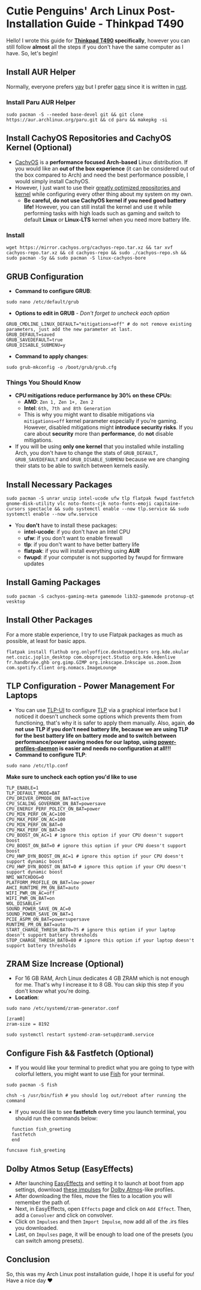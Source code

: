 # Cutie Penguins' Arch Linux Post-Installation Guide - Thinkpad T490
Hello! I wrote this guide for **[Thinkpad T490](https://psref.lenovo.com/syspool/Sys/PDF/ThinkPad/ThinkPad_T490/ThinkPad_T490_Spec.PDF) specifically**, however you can still follow **almost** all the steps if you don't have the same computer as I have. So, let's begin!

## Install AUR Helper
Normally, everyone prefers [yay](https://github.com/Jguer/yay) but I prefer [paru](https://github.com/Morganamilo/paru) since it is written in [rust](https://www.rust-lang.org/).
### Install Paru AUR Helper
```
sudo pacman -S --needed base-devel git && git clone https://aur.archlinux.org/paru.git && cd paru && makepkg -si
```
## Install CachyOS Repositories and CachyOS Kernel (Optional)
- [CachyOS](https://cachyos.org/) is a **performance focused Arch-based** Linux distribution. If you would like an **out of the box experience** (it can be considered out of the box compared to Arch) and need the best performance possible, I would simply install CachyOS.
- However, I just want to use their [greatly optimized repositories and kernel](https://github.com/CachyOS/linux-cachyos#cachyos-repositories) while configuring every other thing about my system on my own.
  - **Be careful, do not use CachyOS kernel if you need good battery life!** However, you can still install the kernel and use it while performing tasks with high loads such as gaming and switch to default **Linux** or **Linux-LTS** kernel when you need more battery life.
### Install
```
wget https://mirror.cachyos.org/cachyos-repo.tar.xz && tar xvf cachyos-repo.tar.xz && cd cachyos-repo && sudo ./cachyos-repo.sh && sudo pacman -Sy && sudo pacman -S linux-cachyos-bore
```
## GRUB Configuration
- **Command to configure GRUB**: 
```
sudo nano /etc/default/grub
```
- **Options to edit in GRUB** - *Don't forget to uncheck each option* 
```
GRUB_CMDLINE_LINUX_DEFAULT="mitigations=off" # do not remove existing parameters, just add the new parameter at last.
GRUB_DEFAULT=saved
GRUB_SAVEDEFAULT=true
GRUB_DISABLE_SUBMENU=y
```
- **Command to apply changes**:
```
sudo grub-mkconfig -o /boot/grub/grub.cfg
```
### Things You Should Know
- **CPU mitigations reduce performance by 30% on these CPUs:**
  - **AMD**: `Zen 1, Zen 1+, Zen 2`
  - **Intel**: `6th, 7th and 8th Generation`
  - This is why you might want to disable mitigations via `mitigations=off` kernel parameter especially if you're gaming. However, disabled mitigations might **introduce security risks**. If you care about **security** more than **performance**, do **not** disable mitigations.
- If you will be using **only one kernel** that you installed while installing Arch, you don't have to change the stats of `GRUB_DEFAULT, GRUB_SAVEDEFAULT` and `GRUB_DISABLE_SUBMENU` because we are changing their stats to be able to switch between kernels easily.
## Install Necessary Packages
```
sudo pacman -S unrar unzip intel-ucode ufw tlp flatpak fwupd fastfetch gnome-disk-utility vlc noto-fonts-cjk noto-fonts-emoji capitaine-cursors spectacle && sudo systemctl enable --now tlp.service && sudo systemctl enable --now ufw.service
```
- You **don't** have to install these packages:
  - **intel-ucode**: if you don't have an Intel CPU
  - **ufw**: if you don't want to enable firewall
  - **tlp**: if you don't want to have better battery life
  - **flatpak**: if you will install everything using **AUR**
  - **fwupd**: if your computer is not supported by fwupd for firmware updates
## Install Gaming Packages
```
sudo pacman -S cachyos-gaming-meta gamemode lib32-gamemode protonup-qt vesktop
```
## Install Other Packages
For a more stable experience, I try to use Flatpak packages as much as possible, at least for basic apps.
```
flatpak install flathub org.onlyoffice.desktopeditors org.kde.okular net.cozic.joplin_desktop com.obsproject.Studio org.kde.kdenlive fr.handbrake.ghb org.gimp.GIMP org.inkscape.Inkscape us.zoom.Zoom com.spotify.Client org.nomacs.ImageLounge
```
## TLP Configuration - Power Management For Laptops
- You can use [TLP-UI](https://aur.archlinux.org/packages/tlpui) to configure [TLP](https://linrunner.de/tlp/index.html) via a graphical interface but I noticed it doesn't uncheck some options which prevents them from functioning, that's why it is safer to apply them manually. Also, again, **do not use TLP if you don't need battery life, because we are using TLP for the best battery life on battery mode and to switch between performance/power saving modes for our laptop, using [power-profiles-daemon](https://github.com/Rongronggg9/power-profiles-daemon) is easier and needs no configuration at all!!!**
- **Command to configure TLP**:
```
sudo nano /etc/tlp.conf
```
**Make sure to uncheck each option you'd like to use**
```
TLP_ENABLE=1
TLP_DEFAULT_MODE=BAT
CPU_DRIVER_OPMODE_ON_BAT=active
CPU_SCALING_GOVERNOR_ON_BAT=powersave
CPU_ENERGY_PERF_POLICY_ON_BAT=power
CPU_MIN_PERF_ON_AC=100
CPU_MAX_PERF_ON_AC=100
CPU_MIN_PERF_ON_BAT=0
CPU_MAX_PERF_ON_BAT=30
CPU_BOOST_ON_AC=1 # ignore this option if your CPU doesn't support boost
CPU_BOOST_ON_BAT=0 # ignore this option if your CPU doesn't support boost
CPU_HWP_DYN_BOOST_ON_AC=1 # ignore this option if your CPU doesn't support dynamic boost
CPU_HWP_DYN_BOOST_ON_BAT=0 # ignore this option if your CPU doesn't support dynamic boost
NMI_WATCHDOG=0
PLATFORM_PROFILE_ON_BAT=low-power
AHCI_RUNTIME_PM_ON_BAT=auto
WIFI_PWR_ON_AC=off
WIFI_PWR_ON_BAT=on
WOL_DISABLE=Y
SOUND_POWER_SAVE_ON_AC=0
SOUND_POWER_SAVE_ON_BAT=1
PCIE_ASPM_ON_BAT=powersupersave
RUNTIME_PM_ON_BAT=auto
START_CHARGE_THRESH_BAT0=75 # ignore this option if your laptop doesn't support battery thresholds
STOP_CHARGE_THRESH_BAT0=80 # ignore this option if your laptop doesn't support battery thresholds
```
## ZRAM Size Increase (Optional) 
- For 16 GB RAM, Arch Linux dedicates 4 GB ZRAM which is not enough for me. That's why I increase it to 8 GB. You can skip this step if you don't know what you're doing.
- **Location**:
```
sudo nano /etc/systemd/zram-generator.conf
```
```
[zram0]
zram-size = 8192
```
```
sudo systemctl restart systemd-zram-setup@zram0.service
```
## Configure Fish && Fastfetch (Optional)
- If you would like your terminal to predict what you are going to type with colorful letters, you might want to use [Fish](https://fishshell.com/) for your terminal.
```
sudo pacman -S fish
```
```
chsh -s /usr/bin/fish # you should log out/reboot after running the command
```
- If you would like to see **fastfetch** every time you launch terminal, you should run the commands below:
```
  function fish_greeting
  fastfetch
  end
```
```
funcsave fish_greeting
```
## Dolby Atmos Setup (EasyEffects)
- After launching [EasyEffects](https://github.com/wwmm/easyeffects) and setting it to launch at boot from app settings, download [these impulses](https://github.com/shuhaowu/linux-thinkpad-speaker-improvements/tree/main/ThinkPadT495) for [Dolby Atmos](https://www.dolby.com/technologies/dolby-atmos/)-like profiles.
- After downloading the files, move the files to a location you will remember the path of.
- Next, in EasyEffects, open `Effects` page and click on `Add Effect`. Then, add a `Convolver` and click on convolver.
- Click on `Impulses` and then `Import Impulse`, now add all of the .irs files you downloaded.
- Last, on `Impulses` page, it will be enough to load one of the presets (you can switch among presets).
## Conclusion
So, this was my Arch Linux post installation guide, I hope it is useful for you! Have a nice day ❤️
